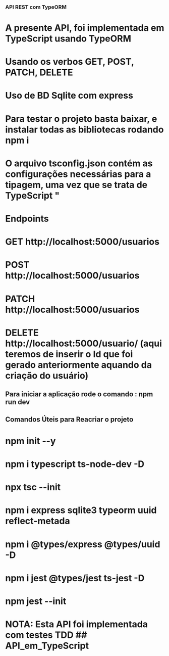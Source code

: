 ### API REST com TypeORM ###

# A presente API, foi implementada em TypeScript usando TypeORM #

# Usando os verbos GET, POST, PATCH, DELETE #

# Uso de BD Sqlite com express #

# Para testar o projeto basta baixar, e instalar todas as bibliotecas rodando npm i #

# O arquivo tsconfig.json contém as configurações necessárias para a tipagem, uma vez que se trata de TypeScript "

# Endpoints #

# GET http://localhost:5000/usuarios #

# POST  http://localhost:5000/usuarios #

# PATCH http://localhost:5000/usuarios #

# DELETE http://localhost:5000/usuario/ (aqui teremos de inserir o Id que foi gerado anteriormente aquando da criação do usuário) #

## Para iniciar a aplicação rode o comando : npm run dev ##

## Comandos Úteis para Reacriar o projeto ##

# npm init --y #
# npm i typescript ts-node-dev -D #
# npx tsc --init #
# npm i express sqlite3 typeorm uuid reflect-metada #
# npm i @types/express @types/uuid -D #
# npm i jest @types/jest ts-jest -D #
# npm jest --init #

# NOTA: Esta API foi implementada com testes TDD ## API_em_TypeScript
